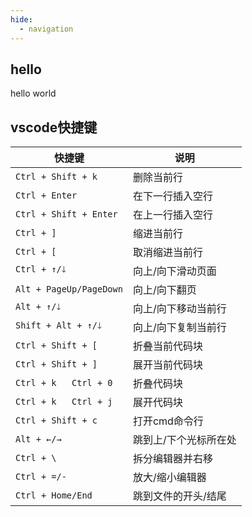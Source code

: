 ```yaml
---
hide:
  - navigation
---
```


## hello
hello world

## vscode快捷键
| 快捷键                  | 说明                  |
| ----------------------- | --------------------- |
| `Ctrl + Shift + k`      | 删除当前行            |
| `Ctrl + Enter`          | 在下一行插入空行      |
| `Ctrl + Shift + Enter`  | 在上一行插入空行      |
| `Ctrl + ]`              | 缩进当前行            |
| `Ctrl + [`              | 取消缩进当前行        |
| `Ctrl + ↑/🡓`            | 向上/向下滑动页面     |
| `Alt + PageUp/PageDown` | 向上/向下翻页         |
| `Alt + ↑/🡓`             | 向上/向下移动当前行   |
| `Shift + Alt + ↑/🡓`     | 向上/向下复制当前行   |
| `Ctrl + Shift + [`      | 折叠当前代码块        |
| `Ctrl + Shift + ]`      | 展开当前代码块        |
| `Ctrl + k   Ctrl + 0`   | 折叠代码块            |
| `Ctrl + k   Ctrl + j`   | 展开代码块            |
| `Ctrl + Shift + c`      | 打开cmd命令行         |
| `Alt + ←/→`             | 跳到上/下个光标所在处 |
| `Ctrl + \`              | 拆分编辑器并右移      |
| `Ctrl + =/-`            | 放大/缩小编辑器       |
| `Ctrl + Home/End`       | 跳到文件的开头/结尾   |
